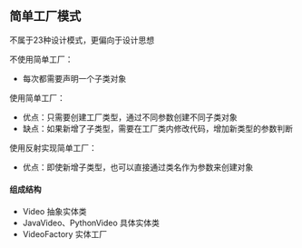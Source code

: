 ## 简单工厂模式
不属于23种设计模式，更偏向于设计思想

不使用简单工厂：  
- 每次都需要声明一个子类对象

使用简单工厂：
- 优点：只需要创建工厂类型，通过不同参数创建不同子类对象
- 缺点：如果新增了子类型，需要在工厂类内修改代码，增加新类型的参数判断

使用反射实现简单工厂：
- 优点：即使新增子类型，也可以直接通过类名作为参数来创建对象

#### 组成结构
- Video    抽象实体类  
- JavaVideo、PythonVideo    具体实体类
- VideoFactory    实体工厂
